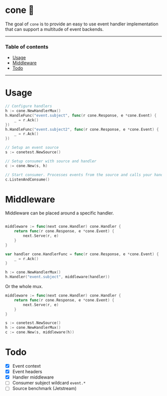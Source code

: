 # cone 🗼

The goal of `cone` is to provide an easy to use event handler implementation
that can support a multitude of event backends.

---

### Table of contents

- [Usage](#usage)
- [Middleware](#middleware)
- [Todo](#todo)

---

# Usage

```go
// Configure handlers
h := cone.NewHandlerMux()
h.HandleFunc("event.subject", func(r cone.Response, e *cone.Event) {
    _ = r.Ack()
})
h.HandleFunc("event.subject2", func(r cone.Response, e *cone.Event) {
    _ = r.Ack()
})

// Setup an event source
s := conetest.NewSource()

// Setup consumer with source and handler
c := cone.New(s, h)

// Start consumer. Processes events from the source and calls your handler.
c.ListenAndConsume()
```

# Middleware

Middleware can be placed around a specific handler.

```go

middleware := func(next cone.Handler) cone.Handler {
    return func(r cone.Response, e *cone.Event) {
        next.Serve(r, e)
    }
}

var handler cone.HandlerFunc = func(r cone.Response, e *cone.Event) {
    _ = r.Ack()
}

h := cone.NewHandlerMux()
h.Handler("event.subject", middleware(handler))
```

Or the whole mux.

```go
middleware := func(next cone.Handler) cone.Handler {
    return func(r cone.Response, e *cone.Event) {
        next.Serve(r, e)
    }
}

s := conetest.NewSource()
h := cone.NewHandlerMux()
c := cone.New(s, middleware(h))
```

# Todo

- [X] Event context
- [X] Event headers
- [X] Handler middleware
- [ ] Consumer subject wildcard `event.*`
- [ ] Source benchmark (Jetstream)
